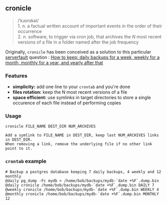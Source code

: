 ## cronicle

> /ˈkɹɒnɪkəl/  
>     1. *n.* a factual written account of important events in the order of their occurrence  
>     2. *n.* software, to trigger via cron job, that archives the *N* most recent versions of a file in a folder named after the job frequency

Originally, `cronicle` has been conceived as a solution to this particular [serverfault](https://serverfault.com) question :   [How to keep: daily backups for a week, weekly for a month, monthly for a year, and yearly after that](https://serverfault.com/questions/575163/how-to-keep-daily-backups-for-a-week-weekly-for-a-month-monthly-for-a-year-a)

### Features

- **simplicity:** add one line to your `crontab` and you're done
- **files rotation:** keep the N most recent versions of a file
- **space efficient:** use symlinks in target directories to store a single occurence of each file instead of performing copies

### Usage

    cronicle FILE_NAME DEST_DIR NUM_ARCHIVES
    
    Add a symlink to FILE_NAME in DEST_DIR, keep last NUM_ARCHIVES links in DEST_DIR.
    When removing a link, remove the underlying file if no other link point to it.
    

### `crontab` example

    # Backup a postgres database keeping 7 daily backups, 4 weekly and 12 monthly
    @daily pg_dump -Fc mydb > /home/bob/backups/mydb-`date +%F`.dump.bin
    @daily cronicle /home/bob/backups/mydb-`date +%F`.dump.bin DAILY 7
    @weekly cronicle /home/bob/backups/mydb-`date +%F`.dump.bin WEEKLY 4
    @monthly cronicle /home/bob/backups/mydb-`date +%F`.dump.bin MONTHLY 12




